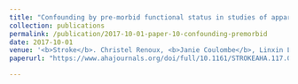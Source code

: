 ```yaml
---
title: "Confounding by pre-morbid functional status in studies of apparent sex differences in severity and outcome of stroke"
collection: publications
permalink: /publication/2017-10-01-paper-10-confounding-premorbid
date: 2017-10-01
venue: '<b>Stroke</b>. Christel Renoux, <b>Janie Coulombe</b>, Linxin Li, Aravind Ganesh, Louise Silver, and Peter M Rothwell'
paperurl: "https://www.ahajournals.org/doi/full/10.1161/STROKEAHA.117.018187"

---
```

